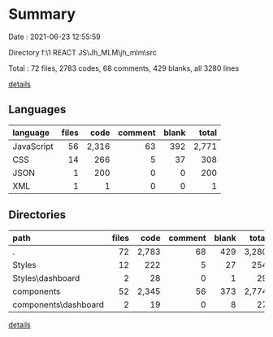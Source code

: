 # Summary

Date : 2021-06-23 12:55:59

Directory f:\1 REACT JS\Jh_MLM\jh_mlm\src

Total : 72 files,  2783 codes, 68 comments, 429 blanks, all 3280 lines

[details](details.md)

## Languages
| language | files | code | comment | blank | total |
| :--- | ---: | ---: | ---: | ---: | ---: |
| JavaScript | 56 | 2,316 | 63 | 392 | 2,771 |
| CSS | 14 | 266 | 5 | 37 | 308 |
| JSON | 1 | 200 | 0 | 0 | 200 |
| XML | 1 | 1 | 0 | 0 | 1 |

## Directories
| path | files | code | comment | blank | total |
| :--- | ---: | ---: | ---: | ---: | ---: |
| . | 72 | 2,783 | 68 | 429 | 3,280 |
| Styles | 12 | 222 | 5 | 27 | 254 |
| Styles\dashboard | 2 | 28 | 0 | 1 | 29 |
| components | 52 | 2,345 | 56 | 373 | 2,774 |
| components\dashboard | 2 | 19 | 0 | 8 | 27 |

[details](details.md)